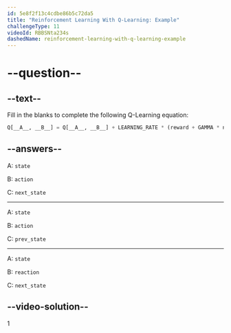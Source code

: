 ```yaml
---
id: 5e8f2f13c4cdbe86b5c72da5
title: "Reinforcement Learning With Q-Learning: Example"
challengeType: 11
videoId: RBBSNta234s
dashedName: reinforcement-learning-with-q-learning-example
---
```


# --question--

## --text--

Fill in the blanks to complete the following Q-Learning equation:

```py
Q[__A__, __B__] = Q[__A__, __B__] + LEARNING_RATE * (reward + GAMMA * np.max(Q[__C__, :]) - Q[__A__, __B__])
```

## --answers--

A: `state`

B: `action`

C: `next_state`

---

A: `state`

B: `action`

C: `prev_state`

---

A: `state`

B: `reaction`

C: `next_state`

## --video-solution--

1
